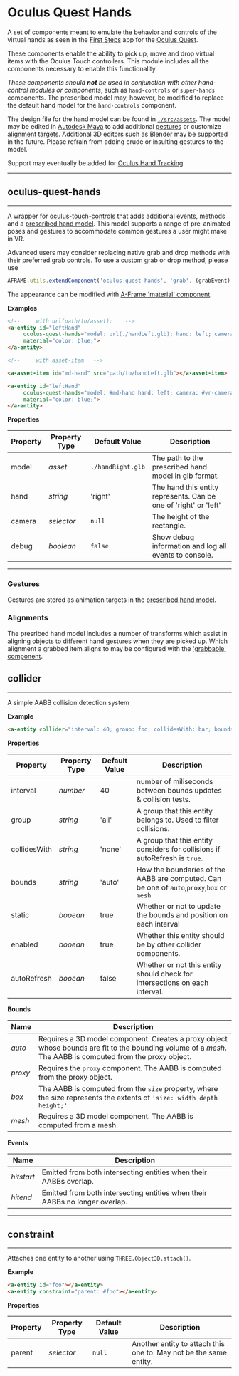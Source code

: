 # **Oculus Quest Hands**

A set of components meant to emulate the behavior and controls of the virtual hands as seen in the [First Steps](https://www.oculus.com/experiences/quest/1863547050392688) app for the [Oculus Quest](https://www.oculus.com/quest/).

These components enable the ability to pick up, move and drop virtual items with the Oculus Touch controllers. This module includes all the components necessary to enable this functionality. 

_These components should **not** be used in conjunction with other hand-control modules or components_, such as `hand-controls` or `super-hands` components. The prescribed model may, however, be modified to replace the default hand model for the `hand-controls` component.

The design file for the hand model can be found in [`./src/assets`](./src/assets). The model may be edited in [Autodesk Maya](https;//autodesk.com/maya) to add additional [gestures](#Gestures) or customize [alignment targets](#Alignments). Additional 3D editors such as Blender may be supported in the future. Please refrain from adding crude or insulting gestures to the model.


Support may eventually be added for [Oculus Hand Tracking](https://www.oculus.com/blog/introducing-hand-tracking-on-oculus-quest-bringing-your-real-hands-into-vr/?locale=en_US).

<hr>

## **oculus-quest-hands**

<hr>

A wrapper for [oculus-touch-controls](https://aframe.io/docs/master/components/oculus-touch-controls.html) that adds additional events, methods and a [prescribed hand model](./assets.md). This model supports a range of pre-animated poses and gestures to accommodate common gestures a user might make in VR.

Advanced users may consider replacing native grab and drop methods with their preferred grab controls. To use a custom grab or drop method, please use 
```js
AFRAME.utils.extendComponent('oculus-quest-hands', 'grab', (grabEvent) => {/*your custom grab code here*/});
```

The appearance can be modified with [A-Frame 'material' component](https://aframe.io/docs/master/components/material.html).

**Examples**

```html
<!--     with url(path/to/asset);    -->
<a-entity id="leftHand" 
	 oculus-quest-hands="model: url(./handLeft.glb); hand: left; camera: #vr-camera;"
	 material="color: blue;">
</a-entity>
```
```html
<!--     with asset-item   -->

<a-asset-item id="md-hand" src="path/to/handLeft.glb"></a-asset-item>

<a-entity id="leftHand" 
	 oculus-quest-hands="model: #md-hand hand: left; camera: #vr-camera;"
	 material="color: blue;">
</a-entity>
```

**Properties**

| Property | Property Type | Default Value |  Description  |
|---|---|---|---|
|  model | _asset_ |  `./handRight.glb` | The path to the prescribed hand model in glb format. |
|  hand | _string_  |  'right'  | The hand this entity represents. Can be one of 'right' or 'left' |
|  camera | _selector_  |  `null`  | The height of the rectangle. |
|  debug | _boolean_  |  `false`  | Show debug information and log all events to console. |

<hr>

### Gestures

Gestures are stored as animation targets in the [prescribed hand model](./assets.md). 

### Alignments

The presribed hand model includes a number of transforms which assist in aligning objects to different hand gestures when they are picked up. Which alignment a grabbed item aligns to may be configured with the ['grabbable' component](#grabbable).

## **collider**

<hr>

A simple AABB collision detection system

**Example**

```html
<a-entity collider="interval: 40; group: foo; collidesWith: bar; bounds: auto; size: 0 0 0;static: false; enabled: true; autoRefesh: false;"></a-entity>
```

**Properties**

| Property | Property Type | Default Value |  Description  |
|---|---|---|---|
|  interval | _number_ |  40 | number of miliseconds between bounds updates & collision tests.  |
|  group | _string_  |  'all'  | A group that this entity belongs to. Used to filter collisions. |
|  collidesWith | _string_  |  'none'  | A group that this entity considers for collisions if autoRefresh is `true`. |
|  bounds | _string_  |  'auto'  | How the boundaries of the AABB are computed. Can be one of `auto`,`proxy`,`box` or `mesh` |
|  static | _booean_  |  true  | Whether or not to update the bounds and position on each interval |
|  enabled | _booean_  |  true  | Whether this entity should be by other collider components. |
|  autoRefresh | _booean_  |  false  | Whether or not this entity should check for intersections on each interval. |

**Bounds**

| Name |  Description  |
|---|---|
|  _auto_ | Requires a 3D model component. Creates a proxy object whose bounds are fit to the bounding volume of a _mesh_. The AABB is computed from the proxy object. |
|  _proxy_ | Requires the `proxy` component. The AABB is computed from the proxy object. |
|  _box_ | The AABB is computed from the `size` property, where the size represents the extents of `'size: width depth height;'` |
|  _mesh_ | Requires a 3D model component. The AABB is computed from a mesh. |

**Events**

| Name |  Description  |
|---|---|
|  _hitstart_ | Emitted from both intersecting entities when their AABBs overlap. |
|  _hitend_ | Emitted from both intersecting entities when their AABBs no longer overlap. |

<hr>

## **constraint**

<hr>

Attaches one entity to another using `THREE.Object3D.attach()`.

**Example**

```html
<a-entity id="foo"></a-entity>
<a-entity constraint="parent: #foo"></a-entity>
```

**Properties**

| Property | Property Type | Default Value |  Description  |
|---|---|---|---|
|  parent | _selector_ |  `null` | Another entity to attach this one to. May not be the same entity.  |
